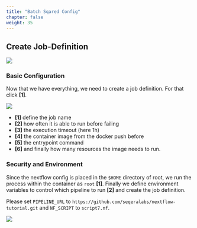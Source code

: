 ```yaml
---
title: "Batch Sqared Config"
chapter: false
weight: 35
---
```


## Create Job-Definition


![](/images/nextflow-on-aws-batch/nextflow202/create_jobdef_0.png)

### Basic Configuration
Now that we have everything, we need to create a job definition. For that click **[1]**.
   
![](/images/nextflow-on-aws-batch/nextflow202/create_jobdef_1.png)

   - **[1]** define the job name
   - **[2]** how often it is able to run before failing
   - **[3]** the execution timeout (here 1h)
   - **[4]** the container image from the docker push before
   - **[5]** the entrypoint command
   - **[6]** and finally how many resources the image needs to run.


### Security and Environment

Since the nextflow config is placed in the `$HOME` directory of root, we run the process within the container as `root` **[1]**.
Finally we define environment variables to control which pipeline to run **[2]** and create the job definition.

Please set `PIPELINE_URL` to `https://github.com/seqeralabs/nextflow-tutorial.git` and `NF_SCRIPT` to `script7.nf`.

![](/images/nextflow-on-aws-batch/nextflow202/create_jobdef_2.png)